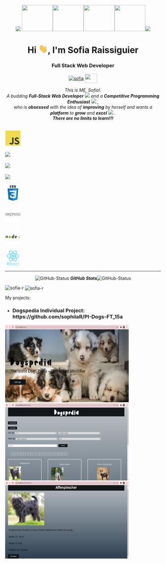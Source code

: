 <p align="center">
  <a href="#" ><img src="https://media.giphy.com/media/10Bb1Bq7BMi9Co/giphy.gif" width="100"/></a>
  <a href="#" ><img src="https://media.giphy.com/media/10Bb1Bq7BMi9Co/giphy.gif" width="100" height="85 /></a>
  <a href="#" ><img src="https://media.giphy.com/media/10Bb1Bq7BMi9Co/giphy.gif" width="100" height="85 /></a>
  <a href="#" ><img src="https://media.giphy.com/media/10Bb1Bq7BMi9Co/giphy.gif" width="100" height="85 /></a>
    <a href="#" ><img src="https://media.giphy.com/media/10Bb1Bq7BMi9Co/giphy.gif" width="100" height="85 /></a>
  <a href="#" ><img src="https://media.giphy.com/media/10Bb1Bq7BMi9Co/giphy.gif" width="100" /></a>
</p>


<h1 align="center">Hi <img src="https://raw.githubusercontent.com/ABSphreak/ABSphreak/master/gifs/Hi.gif" width="30px">, I'm Sofia Raissiguier</h1>
<h3 align="center">Full Stack Web Developer</h3>
<p align="center">
<a href="https://www.linkedin.com/in/sofia-raissiguier-dev/" target="blank"><img align="center" src="https://img.icons8.com/ios-filled/50/4a90e2/linkedin.png" alt="sofia" height="30" width="40" /></a>
 <a href = "mailto: sraissiguier@hotmail.com"><img align="center" src="https://img.icons8.com/color/48/4a90e2/send-mass-email.png" height="30" width="40" /></a>
</p>
</p>



<p align="center">
  <em>
    This is ME, Sofia!. <br>
    A budding <b>Full-Stack Web Developer</b> <img src="https://github.com/TheDudeThatCode/TheDudeThatCode/blob/master/Assets/Developer.gif" width="30px"> and a <b>Competitive Programming Enthusiast</b>&nbsp;<img src="https://github.com/TheDudeThatCode/TheDudeThatCode/blob/master/Assets/Designer.gif" width="36px">&nbsp,<br>who is <b>obsessed</b>
    with the idea of <b>improving</b> by herself and wants a <b>platform</b> to 
    <b>grow</b> and 
    <b>excel</b> <img src="https://github.com/TheDudeThatCode/TheDudeThatCode/blob/master/Assets/Medal.gif" width="20px">&nbsp.
  </em> 
  <br>
  <b><i>There are no limits to learn!!!</i></b> 
</p>

 
  
   <code> <img height="50" src="https://raw.githubusercontent.com/devicons/devicon/master/icons/javascript/javascript-original.svg"> </code>
  <code> <img height="50" src="https://img.icons8.com/color/48/000000/git.png"> </code>
  <code> <img height="50" src="https://1000logos.net/wp-content/uploads/2020/08/SQLite-Logo.png"> </code>
  <code> <img height="50" src="https://img.icons8.com/color/48/000000/postgreesql.png"> </code>
  <code> <img height="50" src="https://raw.githubusercontent.com/devicons/devicon/master/icons/css3/css3-original-wordmark.svg"> </code>
  <code> <img height="50" src="https://raw.githubusercontent.com/devicons/devicon/master/icons/express/express-original-wordmark.svg"> </code>
  <code> <img height="50" src="https://raw.githubusercontent.com/devicons/devicon/master/icons/nodejs/nodejs-original-wordmark.svg"> </code>
  <code> <img height="50" src="https://raw.githubusercontent.com/devicons/devicon/master/icons/react/react-original-wordmark.svg"> </code>
  <hr>
  <p align="center">
 <img src="https://media.giphy.com/media/8UHRm5oY4k4FDxq5QG/giphy.gif" width="30px" alt="GitHub-Status"/>&nbsp;<i><b>GitHub Stats</b></i><img src="https://media.giphy.com/media/8UHRm5oY4k4FDxq5QG/giphy.gif" width="30px" alt="GitHub-Status"/></p>
<p><img align="left" src="https://github-readme-stats.vercel.app/api/top-langs?username=sophiiaR&hide=css,html&show_icons=true&locale=en&layout=compact&theme=radical" alt="sofia-r" /></p>

<p>&nbsp;<img align="center" src="https://github-readme-stats.vercel.app/api?username=sophiiaR&show_icons=true&locale=en&theme=radical" alt="sofia-r" width="410" /></p>

My projects: 
 
 - <h3> Dogspedia Individual Project: https://github.com/sophiiaR/PI-Dogs-FT_15a </h3>
<p>
  <a><img height="250" width="400" src="https://github.com/sophiiaR/sophiiaR/blob/main/pics/dog1.png"></a>
  <a><img height="250" width="400" src="https://github.com/sophiiaR/sophiiaR/blob/main/pics/dog2.png"></a>
  <a><img height="250" width="400" src="https://github.com/sophiiaR/sophiiaR/blob/main/pics/dog3.png"></a>
</p>
